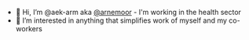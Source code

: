 - 👋 Hi, I’m @aek-arm aka [@arnemoor](https://github.com/arnemoor) - I'm working in the health sector
- 👀 I’m interested in anything that simplifies work of myself and my co-workers

<!---
aek-arm/aek-arm is a ✨ special ✨ repository because its `README.md` (this file) appears on your GitHub profile.
You can click the Preview link to take a look at your changes.
--->
